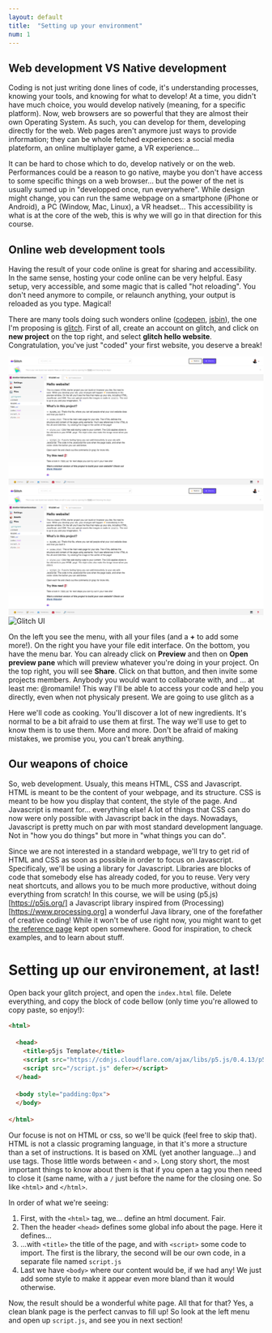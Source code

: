 ```yaml
---
layout: default
title:  "Setting up your environment"
num: 1
---
```


## Web development VS Native development
Coding is not just writing done lines of code, it's understanding processes, knowing your tools, and knowing for what to develop! At a time, you didn't have much choice, you would develop natively (meaning, for a specific platform). Now, web browsers are so powerful that they are almost their own Operating System. As such, you can develop for them, developing directly for the web. Web pages aren't anymore just ways to provide information; they can be whole fetched experiences: a social media plateform, an online multiplayer game, a VR experience...

It can be hard to chose which to do, develop natively or on the web. Performances could be a reason to go native, maybe you don't have access to some specific things on a web browser... but the power of the net is usually sumed up in "developped once, run everywhere". While design might change, you can run the same webpage on a smartphone (iPhone or Android), a PC (Window, Mac, Linux), a VR headset... This accessibility is what is at the core of the web, this is why we will go in that direction for this course.


## Online web development tools
Having the result of your code online is great for sharing and accessibility. In the same sense, hosting your code online can be very helpful. Easy setup, very accessible, and some magic that is called "hot reloading". You don't need anymore to compile, or relaunch anything, your output is reloaded as you type. Magical!

There are many tools doing such wonders online ([codepen](https://codepen.io), [jsbin](https://jsbin.com)), the one I'm proposing is [glitch](https://glitch.com). First of all, create an account on glitch, and click on <b>new project</b> on the top right, and select <b>glitch hello website</b>. Congratulation, you've just "coded" your first website, you deserve a break!

![Glitch UI](./assets/glitchUI.png)
![Glitch UI](/assets/glitchUI.png)
![Glitch UI](https://romamile.github.io/introcode/assets/glitchUI.png)


On the left you see the menu, with all your files (and a <b>+</b> to add some more!). On the right you have your file edit interface. On the bottom, you have the menu bar. You can already click on <b>Preview</b> and then on <b>Open preview pane</b> which will preview whatever you're doing in your project. On the top right, you will see <b>Share</b>. Click on that button, and then invite some projects members. Anybody you would want to collaborate with, and ... at least me: @romamile! This way I'll be able to access your code and help you directly, even when not physicaly present.
We are going to use glitch as a 


Here we'll code as cooking. You'll discover a lot of new ingredients. It's normal to be a bit afraid to use them at first. The way we'll use to get to know them is to use them. More and more. Don't be afraid of making mistakes, we promise you, you can't break anything.

## Our weapons of choice

So, web development. Usualy, this means HTML, CSS and Javascript. HTML is meant to be the content of your webpage, and its structure. CSS is meant to be how you display that content, the style of the page. And Javascript is meant for... everything else! A lot of things that CSS can do now were only possible with Javascript back in the days. Nowadays, Javascript is pretty much on par with most standard development language. Not in "how you do things" but more in "what things you can do". 

Since we are not interested in a standard webpage, we'll try to get rid of HTML and CSS as soon as possible in order to focus on Javascript. Specificaly, we'll be using a library for Javascript. Libraries are blocks of code that somebody else has already coded, for you to reuse. Very very neat shortcuts, and allows you to be much more productive, without doing everything from scratch! In this course, we will be using (p5.js)[https://p5js.org/] a Javascript library inspired from (Processing)[https://www.processing.org] a wonderful Java library, one of the forefather of creative coding!
While it won't be of use right now, you might want to get [the reference page](https://p5js.org/reference/) kept open somewhere. Good for inspiration, to check examples, and to learn about stuff.

# Setting up our environement, at last!
Open back your glitch project, and open the `index.html` file. Delete everything, and copy the block of code bellow (only time you're allowed to copy paste, so enjoy!):

```html
<html>

  <head>
    <title>p5js Template</title>
    <script src="https://cdnjs.cloudflare.com/ajax/libs/p5.js/0.4.13/p5.js"></script>
    <script src="/script.js" defer></script>
  </head>
 
  <body style="padding:0px">
  </body>
 
</html>
```

Our focuse is not on HTML or css, so we'll be quick (feel free to skip that). HTML is not a classic programing language, in that it's more a structure than a set of instructions. It is based on XML (yet another language...) and use tags. Those little words between `<` and `>`. Long story short, the most important things to know about them is that if you open a tag you then need to close it (same name, with a `/` just before the name for the closing one. So like `<html>` and `</html>`.
 
In order of what we're seeing:
 1. First, with the `<html>` tag, we... define an html document. Fair.
 2. Then the header `<head>` defines some global info about the page. Here it defines...
 3. ...with `<title>` the title of the page, and with `<script>` some code to import. The first is the library, the second will be our own code, in a separate file named `script.js`
 4. Last we have `<body>` where our content would be, if we had any! We just add some style to make it appear even more bland than it would otherwise.

Now, the result should be a wonderful white page. All that for that? Yes, a clean blank page is the perfect canvas to fill up! So look at the left menu and open up `script.js`, and see you in next section!


